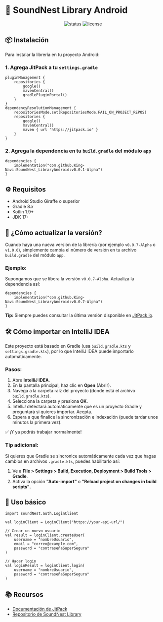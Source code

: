 <h1>🎵 SoundNest Library Android</h1>

<p align="center">
  <img src="https://img.shields.io/badge/Status-Stable-brightgreen" alt="status" />
  <img src="https://img.shields.io/badge/License-MIT-blue" alt="license" />
</p>

<h2>📦 Instalación</h2>

<p>Para instalar la librería en tu proyecto Android:</p>

<h3>1. Agrega JitPack a tu <code>settings.gradle</code></h3>

<pre><code>pluginManagement {
    repositories {
        google()
        mavenCentral()
        gradlePluginPortal()
    }
}
dependencyResolutionManagement {
    repositoriesMode.set(RepositoriesMode.FAIL_ON_PROJECT_REPOS)
    repositories {
        google()
        mavenCentral()
        maven { url "https://jitpack.io" }
    }
}
</code></pre>

<h3>2. Agrega la dependencia en tu <code>build.gradle</code> del módulo <code>app</code></h3>

<pre><code>dependencies {
    implementation("com.github.King-Navi:SoundNest_LibraryAndroid:v0.0.1-Alpha")
}
</code></pre>

<h2>⚙️ Requisitos</h2>

<ul>
    <li>Android Studio Giraffe o superior</li>
    <li>Gradle 8.x</li>
    <li>Kotlin 1.9+</li>
    <li>JDK 17+</li>
</ul>
<h2>📌 ¿Cómo actualizar la versión?</h2>

<p>Cuando haya una nueva versión de la librería (por ejemplo <code>v0.0.7-Alpha</code> o <code>v1.0.0</code>), simplemente cambia el número de versión en tu archivo <code>build.gradle</code> del módulo <code>app</code>.</p>

<h3>Ejemplo:</h3>

<p>Supongamos que se libera la versión <code>v0.0.7-Alpha</code>. Actualiza la dependencia así:</p>

<pre><code>dependencies {
    implementation("com.github.King-Navi:SoundNest_LibraryAndroid:v0.0.7-Alpha")
}
</code></pre>

<p><strong>Tip:</strong> Siempre puedes consultar la última versión disponible en <a href="https://jitpack.io/#King-Navi/SoundNest_LibraryAndroid" target="_blank">JitPack.io</a>.</p>

<h2>🛠 Cómo importar en IntelliJ IDEA</h2>

<p>Este proyecto está basado en Gradle (usa <code>build.gradle.kts</code> y <code>settings.gradle.kts</code>), por lo que IntelliJ IDEA puede importarlo automáticamente.</p>

<h3>Pasos:</h3>

<ol>
  <li>Abre <strong>IntelliJ IDEA</strong>.</li>
  <li>En la pantalla principal, haz clic en <strong>Open</strong> (Abrir).</li>
  <li>Navega a la carpeta raíz del proyecto (donde está el archivo <code>build.gradle.kts</code>).</li>
  <li>Selecciona la carpeta y presiona <strong>OK</strong>.</li>
  <li>IntelliJ detectará automáticamente que es un proyecto Gradle y preguntará si quieres importar. Acepta.</li>
  <li>Espera a que finalice la sincronización e indexación (puede tardar unos minutos la primera vez).</li>
</ol>

<p>✅ ¡Y ya podrás trabajar normalmente!</p>

<h3>Tip adicional:</h3>
<p>Si quieres que Gradle se sincronice automáticamente cada vez que hagas cambios en archivos <code>.gradle.kts</code>, puedes habilitarlo así:</p>

<ol>
  <li>Ve a <strong>File &gt; Settings &gt; Build, Execution, Deployment &gt; Build Tools &gt; Gradle</strong>.</li>
  <li>Activa la opción <strong>"Auto-import"</strong> o <strong>"Reload project on changes in build scripts"</strong>.</li>
</ol>

<h2>🚀 Uso básico</h2>

<pre><code>import soundNest.auth.LoginClient

val loginClient = LoginClient("https://your-api-url/")

// Crear un nuevo usuario
val result = loginClient.createUser(
    username = "nombreUsuario",
    email = "correo@example.com",
    password = "contraseñaSuperSegura"
)

// Hacer login
val loginResult = loginClient.login(
    username = "nombreUsuario",
    password = "contraseñaSuperSegura"
)
</code></pre>

<h2>📚 Recursos</h2>

<ul>
    <li><a href="https://jitpack.io">Documentación de JitPack</a></li>
    <li><a href="https://github.com/King-Navi/SoundNest_LibraryAndroid">Repositorio de SoundNest Library</a></li>
</ul>
